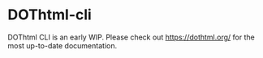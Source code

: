 # DOThtml-cli

DOThtml CLI is an early WIP. Please check out https://dothtml.org/ for the most up-to-date documentation.